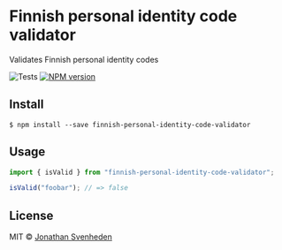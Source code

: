 # Finnish personal identity code validator

Validates Finnish personal identity codes

![Tests][tests-badge]
[![NPM version][npm-image]][npm-url]

## Install

```
$ npm install --save finnish-personal-identity-code-validator
```

## Usage

```js
import { isValid } from "finnish-personal-identity-code-validator";

isValid("foobar"); // => false
```

## License

MIT © [Jonathan Svenheden](https://github.com/svenheden)

[npm-url]: https://npmjs.org/package/finnish-personal-identity-code-validator
[npm-image]: https://badge.fury.io/js/finnish-personal-identity-code-validator.svg
[tests-badge]: https://github.com/svenheden/finnish-personal-identity-code-validator/workflows/Tests/badge.svg
